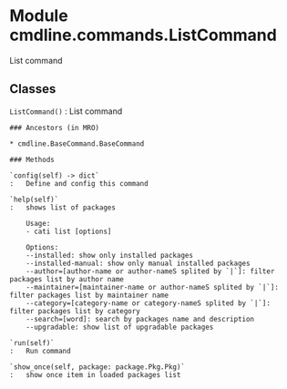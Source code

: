 Module cmdline.commands.ListCommand
===================================
List command

Classes
-------

`ListCommand()`
:   List command

    ### Ancestors (in MRO)

    * cmdline.BaseCommand.BaseCommand

    ### Methods

    `config(self) ‑> dict`
    :   Define and config this command

    `help(self)`
    :   shows list of packages
        
        Usage:
        - cati list [options]
        
        Options:
        --installed: show only installed packages
        --installed-manual: show only manual installed packages
        --author=[author-name or author-nameS splited by `|`]: filter packages list by author name
        --maintainer=[maintainer-name or author-nameS splited by `|`]: filter packages list by maintainer name
        --category=[category-name or category-nameS splited by `|`]: filter packages list by category
        --search=[word]: search by packages name and description
        --upgradable: show list of upgradable packages

    `run(self)`
    :   Run command

    `show_once(self, package: package.Pkg.Pkg)`
    :   show once item in loaded packages list